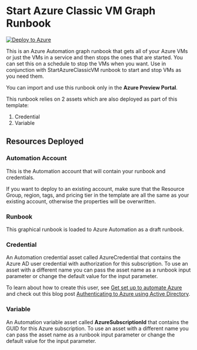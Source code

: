 # Start Azure Classic VM Graph Runbook
[![Deploy to Azure](http://azuredeploy.net/deploybutton.png)](https://portal.azure.com/#create/Microsoft.Template/uri/https%3A%2F%2Fraw.githubusercontent.com%2Fazureautomation%2Fautomation-packs%2Fmaster%2F201-start-azure-vm-graphical%2FdeployAutomationResources.json) 


This is an Azure Automation graph runbook that gets all of your Azure VMs or just the VMs in a service and then stops the ones that are started.  You can set this on a schedule to stop the VMs when you want.  Use in conjunction with StartAzureClassicVM runbook to start and stop VMs as you need them.

You can import and use this runbook only in the **Azure Preview Portal**.

This runbook relies on 2 assets which are also deployed as part of this template: 

1.  Credential
2.  Variable

## Resources Deployed
### Automation Account
This is the Automation account that will contain your runbook and credentials. 

If you want to deploy to an existing account, make sure that the Resource Group, region, tags, and pricing tier in the template are all the same as your existing account, otherwise the properties will be overwritten. 

### Runbook
This graphical runbook is loaded to Azure Automation as a draft runbook.  

### Credential
An Automation credential asset called AzureCredential that contains the Azure AD user credential with authorization for this subscription. To use an asset with a different name you can pass the asset name as a runbook input parameter or change the default value for the input parameter.

To learn about how to create this user, see [Get set up to automate Azure]("http://aka.ms/getsetuptoautomate") and check out this blog post [Authenticating to Azure using Active Directory]("http://azure.microsoft.com/blog/2014/08/27/azure-automation-authenticating-to-azure-using-azure-active-directory/").  

### Variable
An Automation variable asset called **AzureSubscriptionId** that contains the GUID for this Azure subscription.  To use an asset with a different name you can pass the asset name as a runbook input parameter or change the default value for the input parameter.
